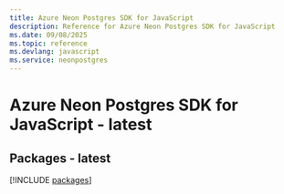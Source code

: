 ```yaml
---
title: Azure Neon Postgres SDK for JavaScript
description: Reference for Azure Neon Postgres SDK for JavaScript
ms.date: 09/08/2025
ms.topic: reference
ms.devlang: javascript
ms.service: neonpostgres
---
```

# Azure Neon Postgres SDK for JavaScript - latest
## Packages - latest
[!INCLUDE [packages](neon-postgres-index.md)]